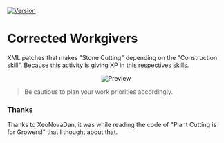 [![Version](https://img.shields.io/badge/Rimworld-A17-green.svg)](http://rimworldgame.com/)
# Corrected Workgivers

XML patches that makes "Stone Cutting" depending on the "Construction skill". Because this activity is giving XP in this respectives skills.

<p align="center"><img src="https://i.imgur.com/iASqIeV.png?1" alt="Preview"/></p>

> Be cautious to plan your work priorities accordingly.

### Thanks

Thanks to XeoNovaDan, it was while reading the code of "Plant Cutting is for Growers!" that I thought about that.
